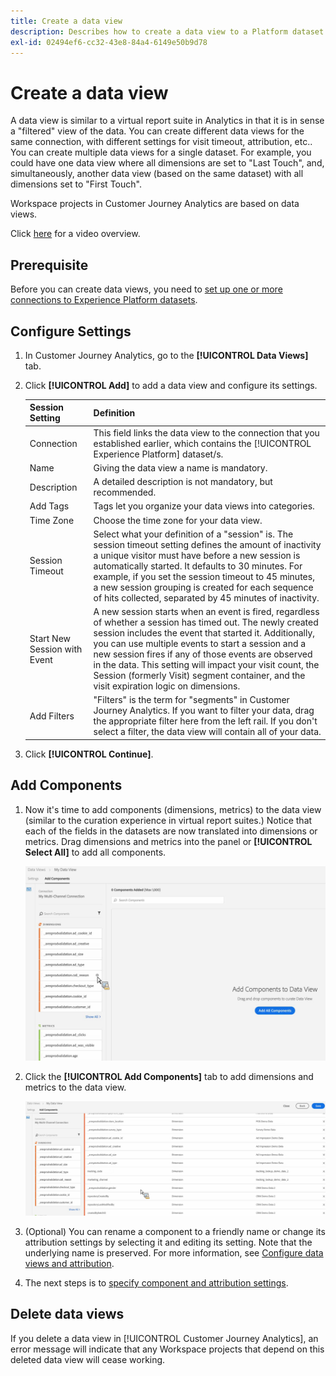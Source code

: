 ```yaml
---
title: Create a data view
description: Describes how to create a data view to a Platform dataset in Customer Journey Analytics (CJA).
exl-id: 02494ef6-cc32-43e8-84a4-6149e50b9d78
---
```

# Create a data view

A data view is similar to a virtual report suite in Analytics in that it is in sense a "filtered" view of the data. You can create different data views for the same connection, with different settings for visit timeout, attribution, etc.. You can create multiple data views for a single dataset. For example, you could have one data view where all dimensions are set to "Last Touch", and, simultaneously, another data view (based on the same dataset) with all dimensions set to "First Touch".

Workspace projects in Customer Journey Analytics are based on data views.

Click [here](https://docs.adobe.com/content/help/en/platform-learn/tutorials/cja/basic-configuration-for-data-views.html) for a video overview.

## Prerequisite

Before you can create data views, you need to [set up one or more connections to Experience Platform datasets](/help/connections/create-connection.md).

## Configure Settings

1. In Customer Journey Analytics, go to the **[!UICONTROL Data Views]** tab.

1. Click **[!UICONTROL Add]** to add a data view and configure its settings.

    |Session Setting| Definition|
    |---|---|
    |Connection|This field links the data view to the connection that you established earlier, which contains the [!UICONTROL Experience Platform] dataset/s.|
    |Name|Giving the data view a name is mandatory.|
    |Description|A detailed description is not mandatory, but recommended.|
    |Add Tags|Tags let you organize your data views into categories.|
    |Time Zone|Choose the time zone for your data view.|
    |Session Timeout|Select what your definition of a "session" is. The session timeout setting defines the amount of inactivity a unique visitor must have before a new session is automatically started. It defaults to 30 minutes. For example, if you set the session timeout to 45 minutes, a new session grouping is created for each sequence of hits collected, separated by 45 minutes of inactivity. <!--This setting impacts not only your visit counts, but also how visit segment containers are evaluated, and the visit expiration logic for any eVars expiring on visit. Decreasing the session timeout will likely increase the total number of visits in your reporting, while increasing the visit timeout will likely decrease the total number of visits in your reporting. This needs to be reviewed.-->|
    |Start New Session with Event|A new session starts when an event is fired, regardless of whether a session has timed out. The newly created session includes the event that started it. Additionally, you can use multiple events to start a session and a new session fires if any of those events are observed in the data. This setting will impact your visit count, the Session (formerly Visit) segment container, and the visit expiration logic on dimensions. |
    |Add Filters|"Filters" is the term for "segments" in Customer Journey Analytics. If you want to filter your data, drag the appropriate filter   here from the left rail. If you don't select a filter, the data view will contain all of your data.|

1. Click **[!UICONTROL Continue]**.

## Add Components 

1. Now it's time to add components (dimensions, metrics) to the data view (similar to the curation experience in virtual report suites.) Notice that each of the fields in the datasets are now translated into dimensions or metrics. Drag dimensions and metrics into the panel or **[!UICONTROL Select All]** to add all components.

    ![](assets/add-all-components.png)

1. Click the **[!UICONTROL Add Components]** tab to add dimensions and metrics to the data view.

    ![](assets/add-all-components2.png)

1. (Optional) You can rename a component to a friendly name or change its attribution settings by selecting it and editing its setting. Note that the underlying name is preserved. For more information, see [Configure data views and attribution](/help/data-views/configure-dataviews.md).

1. The next steps is to [specify component and attribution settings](/help/data-views/configure-dataviews.md).

## Delete data views

If you delete a data view in [!UICONTROL Customer Journey Analytics], an error message will indicate that any Workspace projects that depend on this deleted data view will cease working.
